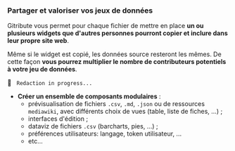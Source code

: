### Partager et valoriser vos jeux de données

Gitribute vous permet pour chaque fichier de mettre en place **un ou plusieurs widgets que d'autres personnes pourront copier et inclure dans leur propre site web**.

Même si le widget est copié, les données source resteront les mêmes. De cette façon **vous pourrez multiplier le nombre de contributeurs potentiels à votre jeu de données**.

🚧  &nbsp; `Redaction in progress...`

- **Créer un ensemble de composants modulaires** :
  - prévisualisation de fichiers `.csv`, `.md`, `.json` ou de ressources `mediawiki`, avec différents choix de vues (table, liste de fiches, ...) ;
  - interfaces d'édition ;
  - dataviz de fichiers `.csv` (barcharts, pies, ...) ;
  - préférences utilisateurs: langage, token utilisateur, ...
  - etc...
  

